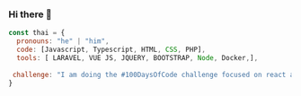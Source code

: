 ### Hi there 👋

```javascript
const thai = {
  pronouns: "he" | "him",
  code: [Javascript, Typescript, HTML, CSS, PHP],
  tools: [ LARAVEL, VUE JS, JQUERY, BOOTSTRAP, Node, Docker,],
  
 challenge: "I am doing the #100DaysOfCode challenge focused on react and typescript"
}
``` 
<!--
**JuanKno/juankno** is a ✨ _special_ ✨ repository because its `README.md` (this file) appears on your GitHub profile.

Here are some ideas to get you started:

- 🔭 I’m currently working on ...
- 🌱 I’m currently learning ...
- 👯 I’m looking to collaborate on ...
- 🤔 I’m looking for help with ...
- 💬 Ask me about ...
- 📫 How to reach me: ...
- 😄 Pronouns: ...
- ⚡ Fun fact: ...
-->

